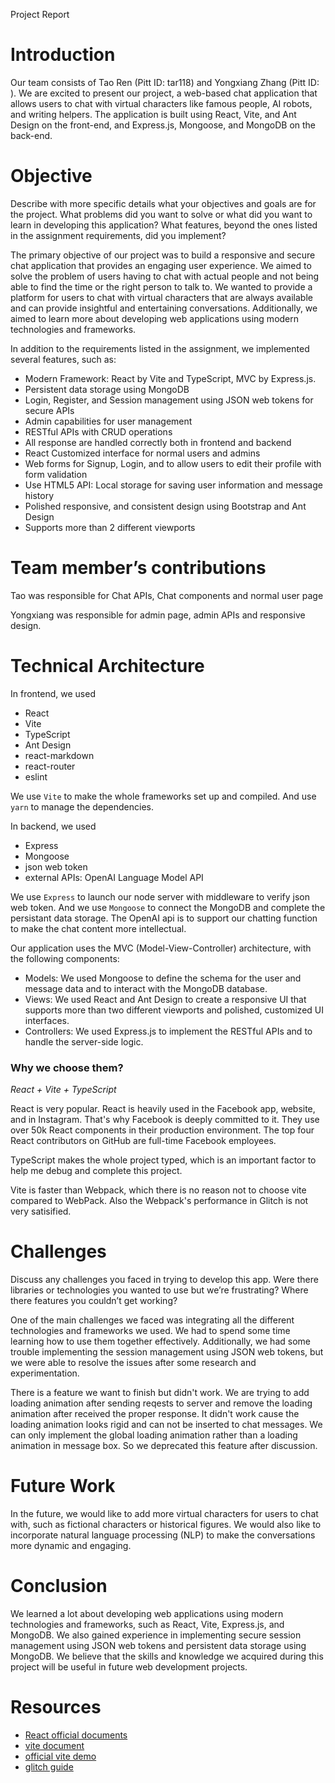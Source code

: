 Project Report

# Introduction

Our team consists of Tao Ren (Pitt ID: tar118) and Yongxiang Zhang (Pitt ID: ). We are excited to present our project, a web-based chat application that allows users to chat with virtual characters like famous people, AI robots, and writing helpers. The application is built using React, Vite, and Ant Design on the front-end, and Express.js, Mongoose, and MongoDB on the back-end.

# Objective

Describe with more specific details what your objectives and goals are for the project. What problems did you want to solve or what did you want to learn in developing this application? What features, beyond the ones listed in the assignment requirements, did you implement?

The primary objective of our project was to build a responsive and secure chat application that provides an engaging user experience. We aimed to solve the problem of users having to chat with actual people and not being able to find the time or the right person to talk to. We wanted to provide a platform for users to chat with virtual characters that are always available and can provide insightful and entertaining conversations. Additionally, we aimed to learn more about developing web applications using modern technologies and frameworks.

In addition to the requirements listed in the assignment, we implemented several features, such as:

- Modern Framework: React by Vite and TypeScript, MVC by Express.js.
- Persistent data storage using MongoDB
- Login, Register, and Session management using JSON web tokens for secure APIs
- Admin capabilities for user management
- RESTful APIs with CRUD operations
- All response are handled correctly both in frontend and backend
- React Customized interface for normal users and admins
- Web forms for Signup, Login, and to allow users to edit their profile with form validation
- Use HTML5 API: Local storage for saving user information and message history
- Polished responsive, and consistent design using Bootstrap and Ant Design
- Supports more than 2 different viewports

# Team member’s contributions

Tao was responsible for Chat APIs, Chat components and normal user page

Yongxiang was responsible for admin page, admin APIs and responsive design.

# Technical Architecture

In frontend, we used

- React
- Vite
- TypeScript
- Ant Design
- react-markdown
- react-router
- eslint

We use `Vite` to make the whole frameworks set up and compiled. And use `yarn` to manage the dependencies.

In backend, we used

- Express
- Mongoose
- json web token
- external APIs: OpenAI Language Model API

We use `Express` to launch our node server with middleware to verify json web token. And we use `Mongoose` to connect the MongoDB and complete the persistant data storage. The OpenAI api is to support our chatting function to make the chat content more intellectual.

Our application uses the MVC (Model-View-Controller) architecture, with the following components:

- Models: We used Mongoose to define the schema for the user and message data and to interact with the MongoDB database.
- Views: We used React and Ant Design to create a responsive UI that supports more than two different viewports and polished, customized UI interfaces.
- Controllers: We used Express.js to implement the RESTful APIs and to handle the server-side logic.

### Why we choose them?

*React + Vite + TypeScript*

React is very popular. React is heavily used in the Facebook app, website, and in Instagram. That's why Facebook is deeply committed to it. They use over 50k React components in their production environment. The top four React contributors on GitHub are full-time Facebook employees.

TypeScript makes the whole project typed, which is an important factor to help me debug and complete this project.

Vite is faster than Webpack, which there is no reason not to choose vite compared to WebPack. Also the Webpack's performance in Glitch is not very satisified.

# Challenges

Discuss any challenges you faced in trying to develop this app. Were there libraries or technologies you wanted to use but we’re frustrating? Where there features you couldn’t get working?

One of the main challenges we faced was integrating all the different technologies and frameworks we used. We had to spend some time learning how to use them together effectively. Additionally, we had some trouble implementing the session management using JSON web tokens, but we were able to resolve the issues after some research and experimentation.

There is a feature we want to finish but didn't work. We are trying to add loading animation after sending reqests to server and remove the loading animation after received the proper response. It didn't work cause the loading animation looks rigid and can not be inserted to chat messages. We can only implement the global loading animation rather than a loading animation in message box. So we deprecated this feature after discussion.

# Future Work

In the future, we would like to add more virtual characters for users to chat with, such as fictional characters or historical figures. We would also like to incorporate natural language processing (NLP) to make the conversations more dynamic and engaging.

# Conclusion

We learned a lot about developing web applications using modern technologies and frameworks, such as React, Vite, Express.js, and MongoDB. We also gained experience in implementing secure session management using JSON web tokens and persistent data storage using MongoDB. We believe that the skills and knowledge we acquired during this project will be useful in future web development projects.

# Resources

- [React official documents](https://react.dev/learn)
- [vite document](https://react.dev/learn)
- [official vite demo](https://stackblitz.com/edit/vitejs-vite-slisqf?file=index.html&terminal=dev)
- [glitch guide](https://glitch.com/@guides/)